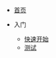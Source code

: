 <!-- _navbar.md -->

* [首页](../README.md)

* 入门
  
    * [快速开始](zh-cn/cover.md)
    * [测试](java/线程池/SpringBoot自定义线程池.md)
    

